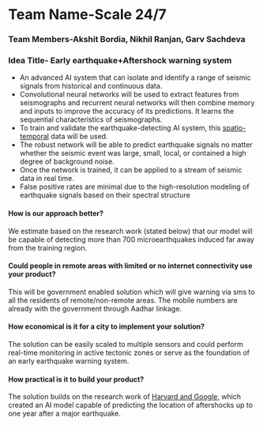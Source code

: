 # Team Name-Scale 24/7

### Team Members-Akshit Bordia, Nikhil Ranjan, Garv Sachdeva
### Idea Title- Early earthquake+Aftershock warning system

- An advanced AI system that can isolate and identify a range of seismic signals from historical and continuous data.
- Convolutional neural networks will be used to extract features from seismographs and recurrent neural networks will then combine memory and inputs to improve the accuracy of its predictions. It learns the sequential characteristics of seismographs.
- To train and validate the earthquake-detecting AI system, this [spatio-temporal](https://data.noaa.gov//metaview/page?xml=NOAA/NESDIS/NGDC/MGG/Hazards/iso/xml/G012153.xml&view=getDataView&header=none) data will be used.
- The robust network will be able to predict earthquake signals no matter whether the seismic event was large, small, local, or contained a high degree of background noise. 
- Once the network is trained, it can be applied to a stream of seismic data in real time.
- False positive rates are minimal due to the high-resolution modeling of earthquake signals based on their spectral structure

#### How is our approach better?
We estimate based on the research work (stated below) that our model will be capable of detecting more than 700 microearthquakes induced far away from the training region.

#### Could people in remote areas with limited or no internet connectivity use your product?
This will be government enabled solution which will give warning via sms to all the residents of remote/non-remote areas. The mobile numbers are already with the government through Aadhar linkage.

#### How economical is it for a city to implement your solution?
The solution can be easily scaled to multiple sensors and could perform real-time monitoring in active tectonic zones or serve as the foundation of an early earthquake warning system.

#### How practical is it to build your product? 
The solution builds on the research work of [Harvard and Google](https://www.nature.com/articles/s41586-018-0438-y), which created an AI model capable of predicting the location of aftershocks up to one year after a major earthquake.



